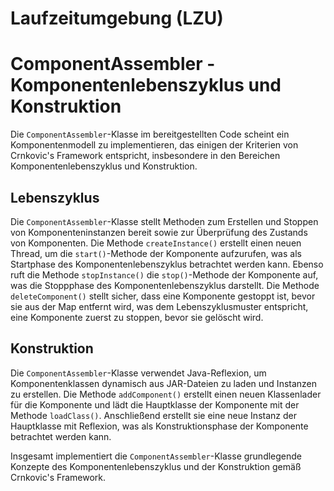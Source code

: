 # Laufzeitumgebung (LZU)



# ComponentAssembler - Komponentenlebenszyklus und Konstruktion

Die `ComponentAssembler`-Klasse im bereitgestellten Code scheint ein Komponentenmodell zu implementieren, das einigen der Kriterien von Crnkovic's Framework entspricht, insbesondere in den Bereichen Komponentenlebenszyklus und Konstruktion.

## Lebenszyklus
Die `ComponentAssembler`-Klasse stellt Methoden zum Erstellen und Stoppen von Komponenteninstanzen bereit sowie zur Überprüfung des Zustands von Komponenten. Die Methode `createInstance()` erstellt einen neuen Thread, um die `start()`-Methode der Komponente aufzurufen, was als Startphase des Komponentenlebenszyklus betrachtet werden kann. Ebenso ruft die Methode `stopInstance()` die `stop()`-Methode der Komponente auf, was die Stoppphase des Komponentenlebenszyklus darstellt. 
Die Methode `deleteComponent()` stellt sicher, dass eine Komponente gestoppt ist, bevor sie aus der Map entfernt wird, was dem Lebenszyklusmuster entspricht, eine Komponente zuerst zu stoppen, bevor sie gelöscht wird.

## Konstruktion
Die `ComponentAssembler`-Klasse verwendet Java-Reflexion, um Komponentenklassen dynamisch aus JAR-Dateien zu laden und Instanzen zu erstellen. Die Methode `addComponent()` erstellt einen neuen Klassenlader für die Komponente und lädt die Hauptklasse der Komponente mit der Methode `loadClass()`. Anschließend erstellt sie eine neue Instanz der Hauptklasse mit Reflexion, was als Konstruktionsphase der Komponente betrachtet werden kann.

Insgesamt implementiert die `ComponentAssembler`-Klasse grundlegende Konzepte des Komponentenlebenszyklus und der Konstruktion gemäß Crnkovic's Framework.
